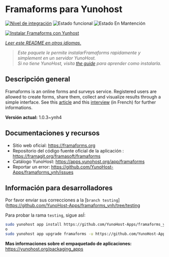 <!--
Este archivo README esta generado automaticamente<https://github.com/YunoHost/apps/tree/master/tools/readme_generator>
No se debe editar a mano.
-->

# Framaforms para Yunohost

[![Nivel de integración](https://dash.yunohost.org/integration/framaforms.svg)](https://dash.yunohost.org/appci/app/framaforms) ![Estado funcional](https://ci-apps.yunohost.org/ci/badges/framaforms.status.svg) ![Estado En Mantención](https://ci-apps.yunohost.org/ci/badges/framaforms.maintain.svg)

[![Instalar Framaforms con Yunhost](https://install-app.yunohost.org/install-with-yunohost.svg)](https://install-app.yunohost.org/?app=framaforms)

*[Leer este README en otros idiomas.](./ALL_README.md)*

> *Este paquete le permite instalarFramaforms rapidamente y simplement en un servidor YunoHost.*  
> *Si no tiene YunoHost, visita [the guide](https://yunohost.org/install) para aprender como instalarla.*

## Descripción general

Framaforms is an online forms and surveys service. Registered users are allowed to create forms, share them, collect and visualize results through a simple interface.
See this [article](https://framablog.org/2016/10/05/framaforms-noffrez-plus-les-reponses-que-vous-collectez-a-google/) and this [interview](https://framablog.org/2016/10/05/en-savoir-un-peu-plus-sur-le-projet-framaforms/) (in French) for further informations.


**Versión actual:** 1.0.3~ynh4
## Documentaciones y recursos

- Sitio web oficial: <https://framaforms.org>
- Repositorio del código fuente oficial de la aplicación : <https://framagit.org/framasoft/framaforms>
- Catálogo YunoHost: <https://apps.yunohost.org/app/framaforms>
- Reportar un error: <https://github.com/YunoHost-Apps/framaforms_ynh/issues>

## Información para desarrolladores

Por favor enviar sus correcciones a la [`branch testing`](https://github.com/YunoHost-Apps/framaforms_ynh/tree/testing

Para probar la rama `testing`, sigue asÍ:

```bash
sudo yunohost app install https://github.com/YunoHost-Apps/framaforms_ynh/tree/testing --debug
o
sudo yunohost app upgrade framaforms -u https://github.com/YunoHost-Apps/framaforms_ynh/tree/testing --debug
```

**Mas informaciones sobre el empaquetado de aplicaciones:** <https://yunohost.org/packaging_apps>
